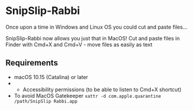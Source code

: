 # SnipSlip-Rabbi

Once upon a time in Windows and Linux OS you could cut and paste files...

SnipSlip-Rabbi now allows you just that in MacOS!
Cut and paste files in Finder with Cmd+X and Cmd+V - move files as easily as text

## Requirements
- macOS 10.15 (Catalina) or later
- - Accessibility permissions (to be able to listen to Cmd+X shortcut)
- To avoid MacOS Gatekeeper `xattr -d com.apple.quarantine /path/SnipSlip Rabbi.app`
